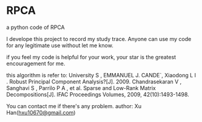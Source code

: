 # RPCA
a python code of RPCA

I develope this project to record my study trace. 
Anyone can use my code for any legitimate use without let me know.

if you feel my code is helpful for your work, your star is the greatest encouragement for me.

this algorithm is refer to:
University S , EMMANUEL J. CANDE`, Xiaodong L I . Robust Principal Component Analysis?[J]. 2009.
Chandrasekaran V , Sanghavi S , Parrilo P A , et al. Sparse and Low-Rank Matrix Decompositions[J]. IFAC Proceedings Volumes, 2009, 42(10):1493-1498.


You can contact me if there's any problem.
author: Xu Han(hxu10670@gmail.com)
